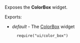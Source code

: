 Exposes the **ColorBox** widget.

Exports:

- *default* - The [ColorBox](/api-reference/10%20UI%20Widgets/dxColorBox '/Documentation/ApiReference/UI_Widgets/dxColorBox/') widget

        require("ui/color_box")
